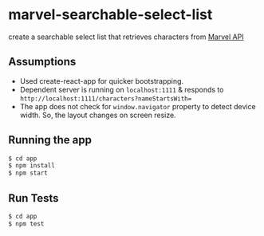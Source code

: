 # marvel-searchable-select-list
create a searchable select list that retrieves characters from [Marvel API](https://developer.marvel.com/docs#!/public/getCreatorCollection_get_0)

## Assumptions
* Used create-react-app for quicker bootstrapping.
* Dependent server is running on `localhost:1111` & responds to `http://localhost:1111/characters?nameStartsWith=`
* The app does not check for `window.navigator` property to detect device width. So, the layout changes on screen resize.

## Running the app
```bash
$ cd app
$ npm install
$ npm start
```

## Run Tests
```bash
$ cd app
$ npm test
```
